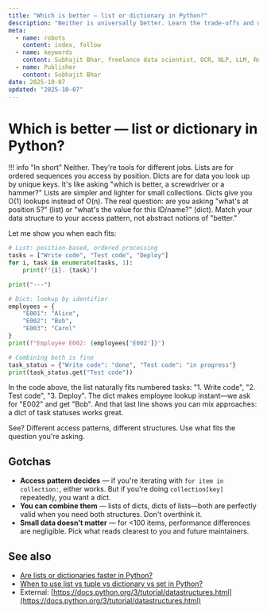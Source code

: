 ```yaml
---
title: "Which is better — list or dictionary in Python?"
description: "Neither is universally better. Learn the trade-offs and decision criteria for choosing lists vs dictionaries."
meta:
  - name: robots
    content: index, follow
  - name: keywords
    content: Subhajit Bhar, freelance data scientist, OCR, NLP, LLM, RAG, knowledge base, python, lists, comparison
  - name: Publisher
    content: Subhajit Bhar
date: 2025-10-07
updated: "2025-10-07"
---
```


# Which is better — list or dictionary in Python?

<!-- more -->

!!! info "In short"
    Neither. They're tools for different jobs. Lists are for ordered sequences you access by position. Dicts are for data you look up by unique keys. It's like asking "which is better, a screwdriver or a hammer?" Lists are simpler and lighter for small collections. Dicts give you O(1) lookups instead of O(n). The real question: are you asking "what's at position 5?" (list) or "what's the value for this ID/name?" (dict). Match your data structure to your access pattern, not abstract notions of "better."

Let me show you when each fits:

```python
# List: position-based, ordered processing
tasks = ["Write code", "Test code", "Deploy"]
for i, task in enumerate(tasks, 1):
    print(f"{i}. {task}")

print("---")

# Dict: lookup by identifier
employees = {
    "E001": "Alice",
    "E002": "Bob",
    "E003": "Carol"
}
print(f"Employee E002: {employees['E002']}")

# Combining both is fine
task_status = {"Write code": "done", "Test code": "in progress"}
print(task_status.get("Test code"))
```

In the code above, the list naturally fits numbered tasks: "1. Write code", "2. Test code", "3. Deploy". The dict makes employee lookup instant—we ask for "E002" and get "Bob". And that last line shows you can mix approaches: a dict of task statuses works great.

See? Different access patterns, different structures. Use what fits the question you're asking.

## Gotchas

* **Access pattern decides** — if you're iterating with `for item in collection:`, either works. But if you're doing `collection[key]` repeatedly, you want a dict.
* **You can combine them** — lists of dicts, dicts of lists—both are perfectly valid when you need both structures. Don't overthink it.
* **Small data doesn't matter** — for <100 items, performance differences are negligible. Pick what reads clearest to you and future maintainers.

## See also

* [Are lists or dictionaries faster in Python?](are-lists-or-dictionaries-faster.md)
* [When to use list vs tuple vs dictionary vs set in Python?](list-vs-tuple-vs-dictionary-vs-set.md)
* External: [https://docs.python.org/3/tutorial/datastructures.html](https://docs.python.org/3/tutorial/datastructures.html)

<script type="application/ld+json">
{
  "@context": "https://schema.org",
  "@type": "FAQPage",
  "mainEntity": [{
    "@type": "Question",
    "name": "Which is better — list or dictionary in Python?",
    "acceptedAnswer": {
      "@type": "Answer",
      "text": "Neither. They're tools for different jobs. Lists are for ordered sequences you access by position. Dicts are for data you look up by unique keys. It's like asking which is better, a screwdriver or a hammer? Lists are simpler and lighter for small collections. Dicts give you O(1) lookups instead of O(n). The real question: are you asking what's at position 5? (list) or what's the value for this ID/name? (dict). Match your data structure to your access pattern, not abstract notions of better."
    }
  }]
}
</script>
